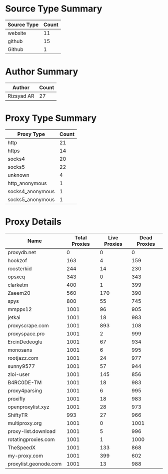 # Source Type Summary

| Source Type | Count |
|-------------|-------|
| website | 11 |
| github | 15 |
| Github | 1 |


# Author Summary

| Author | Count |
|--------|-------|
| Rizsyad AR | 27 |


# Proxy Type Summary

| Proxy Type | Count |
|------------|-------|
| http | 21 |
| https | 14 |
| socks4 | 20 |
| socks5 | 22 |
| unknown | 4 |
| http_anonymous | 1 |
| socks4_anonymous | 1 |
| socks5_anonymous | 1 |


# Proxy Details

| Name | Total Proxies | Live Proxies | Dead Proxies |
|------|---------------|--------------|---------------|
| proxydb.net | 0 | 0 | 0 |
| hookzof | 163 | 4 | 159 |
| roosterkid | 244 | 14 | 230 |
| opsxcq | 343 | 0 | 343 |
| clarketm | 400 | 1 | 399 |
| Zaeem20 | 560 | 170 | 390 |
| spys | 800 | 55 | 745 |
| mmppx12 | 1001 | 96 | 905 |
| jetkai | 1001 | 18 | 983 |
| proxyscrape.com | 1001 | 893 | 108 |
| proxyspace.pro | 1001 | 2 | 999 |
| ErcinDedeoglu | 1001 | 67 | 934 |
| monosans | 1001 | 6 | 995 |
| rootjazz.com | 1001 | 24 | 977 |
| sunny9577 | 1001 | 57 | 944 |
| zloi-user | 1001 | 145 | 856 |
| B4RC0DE-TM | 1001 | 18 | 983 |
| proxy4parsing | 1001 | 6 | 995 |
| proxifly | 1001 | 18 | 983 |
| openproxylist.xyz | 1001 | 28 | 973 |
| ShiftyTR | 993 | 27 | 966 |
| multiproxy.org | 1001 | 0 | 1001 |
| proxy-list.download | 1001 | 5 | 996 |
| rotatingproxies.com | 1001 | 1 | 1000 |
| TheSpeedX | 1001 | 133 | 868 |
| my-proxy.com | 1001 | 399 | 602 |
| proxylist.geonode.com | 1001 | 13 | 988 |
